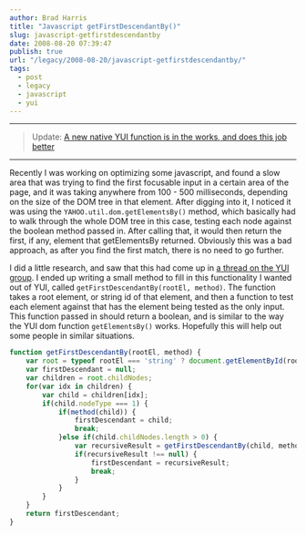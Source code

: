 ```yaml
---
author: Brad Harris
title: "Javascript getFirstDescendantBy()"
slug: javascript-getfirstdescendantby
date: 2008-08-20 07:39:47
publish: true
url: "/legacy/2008-08-20/javascript-getfirstdescendantby/"
tags:
  - post
  - legacy
  - javascript
  - yui
---
```


---

>	Update: [A new native YUI function is in the works, and does this job better][new-function]

---

Recently I was working on optimizing some javascript, and found a slow area that was trying to find the first focusable input in a certain area of the page, and it was taking anywhere from 100 - 500 milliseconds, depending on the size of the DOM tree in that element.  After digging into it, I noticed it was using the ```YAHOO.util.dom.getElementsBy()``` method, which basically had to walk through the whole DOM tree in this case, testing each node against the boolean method passed in.  After calling that, it would then return the first, if any, element that getElementsBy returned.  Obviously this was a bad approach, as after you find the first match, there is no need to go further.

I did a little research, and saw that this had come up in [a thread on the YUI group][thread].  I ended up writing a small method to fill in this functionality I wanted out of YUI, called ```getFirstDescendantBy(rootEl, method)```.  The function takes a root element, or string id of that element, and then a function to test each element against that has the element being tested as the only input.  This function passed in should return a boolean, and is similar to the way the YUI dom function ```getElementsBy()``` works.  Hopefully this will help out some people in similar situations.

```javascript
function getFirstDescendantBy(rootEl, method) {
	var root = typeof rootEl === 'string' ? document.getElementById(rootEl) : rootEl;
	var firstDescendant = null;
	var children = root.childNodes;
	for(var idx in children) {
		var child = children[idx];
		if(child.nodeType === 1) {
			if(method(child)) {
				firstDescendant = child;
				break;
			}else if(child.childNodes.length > 0) {
				var recursiveResult = getFirstDescendantBy(child, method);
				if(recursiveResult !== null) {
					firstDescendant = recursiveResult;
					break;
				}
			}
		}
	}
	return firstDescendant;
}
```

[new-function]: /2009/01/22/followup-on-yui-getfirstdescendantby/
[thread]: http://tech.groups.yahoo.com/group/ydn-javascript/message/19684

